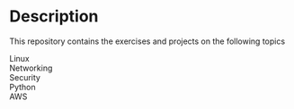 # Description
This repository contains the exercises and projects on the following topics 

Linux  
Networking  
Security  
Python  
AWS




